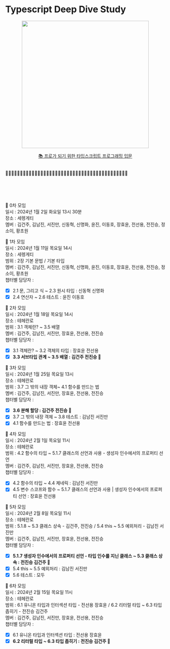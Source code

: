 # Typescript Deep Dive Study

<center><img src="https://github.com/KIMGEUNDU/Typescript-Deep-Dive/assets/126174401/8defd427-4963-4249-8c9c-45379510eb3b" width=400 />

<a href="https://www.aladin.co.kr/shop/wproduct.aspx?ItemId=313290072&start=slayer">📚 프로가 되기 위한 타입스크립트 프로그래밍 입문</a></center>

<br>
🦆🦆🦆🦆🦆🦆🦆🦆🦆🦆🦆🦆🦆🦆🦆🦆🦆🦆🦆🦆🦆🦆🦆🦆🦆🦆🦆🦆🦆🦆🦆🦆🦆🦆🦆🦆🦆🦆🦆🦆🦆🦆
<br>
<br>
<br>
<br>
<br>

📘 0차 모임  
일시 : 2024년 1월 2일 화요일 13시 30분  
장소 : 세렝게티  
멤버 : 김건주, 김남진, 서진만, 신동혁, 신명화, 윤진, 이동호, 장효윤, 전선용, 전진승, 정소이, 황초원  

📘 1차 모임  
일시 : 2024년 1월 11일 목요일 14시  
장소 : 세렝게티  
범위 : 2장 기본 문법 / 기본 타입  
멤버 : 김건주, 김남진, 서진만, 신동혁, 신명화, 윤진, 이동호, 장효윤, 전선용, 전진승, 정소이, 황초원  
챕터별 담당자 :  
- [x] 2.1 문, 그리고 식 ~ 2.3 원시 타입 : 신동혁 신명화  
- [x] 2.4 연산자 ~ 2.6 테스트 : 윤진 이동호  

📘 2차 모임  
일시 : 2024년 1월 18일 목요일 14시  
장소 : 테헤란로  
범위 : 3.1 객체란? ~ 3.5 배열  
멤버 : 김건주, 김남진, 서진만, 장효윤, 전선용, 전진승  
챕터별 담당자 : 
- [x] 3.1 객체란? ~ 3.2 객체의 타입 : 장효윤 전선용
- [x] **3.3 서브타입 관계 ~ 3.5 배열 : 김건주 전진승 🔖**

📘 3차 모임  
일시 : 2024년 1월 25일 목요일 13시  
장소 : 테헤란로  
범위 : 3.7 그 밖의 내장 객체~ 4.1 함수를 만드는 법  
멤버 : 김건주, 김남진, 서진만, 장효윤, 전선용, 전진승  
챕터별 담당자 : 
- [x] **3.6 분해 할당 : 김건주 전진승 🔖**
- [x] 3.7 그 밖의 내장 객체 ~ 3.8 테스트 : 김남진 서진만
- [x] 4.1 함수를 만드는 법 : 장효윤 전선용

📘 4차 모임  
일시 : 2024년 2월 1일 목요일 11시  
장소 : 테헤란로  
범위 : 4.2 함수의 타입 ~ 5.1.7 클래스의 선언과 사용 - 생성자 인수에서의 프로퍼티 선언  
멤버 : 김건주, 김남진, 서진만, 장효윤, 전선용, 전진승  
챕터별 담당자 : 
- [x] 4.2 함수의 타입 ~ 4.4 제네릭 : 김남진 서진만
- [x] 4.5 변수 스코프와 함수 ~ 5.1.7 클래스의 선언과 사용 | 생성자 인수에서의 프로퍼티 선언 : 장효윤 전선용

📘 5차 모임  
일시 : 2024년 2월 8일 목요일 11시  
장소 : 테헤란로  
범위 : 5.1.8 ~ 5.3 클래스 상속 - 김건주, 전진승 / 5.4 this ~ 5.5 예외처리 - 김남진 서진만  
멤버 : 김건주, 김남진, 서진만, 장효윤, 전선용, 전진승  
챕터별 담당자 : 
- [x] **5.1.7 생성자 인수에서의 프로퍼티 선언 - 타입 인수를 지닌 클래스 ~ 5.3 클래스 상속 : 전진승 김건주 🔖**
- [x] 5.4 this ~ 5.5 예외처리 : 김남진 서진만
- [x] 5.6 테스트 : 모두

📘 6차 모임  
일시 : 2024년 2월 15일 목요일 11시  
장소 : 테헤란로  
범위 : 6.1 유니온 타입과 인터섹션 타입 - 전선용 장효윤 / 6.2 리터럴 타입 ~ 6.3 타입 좁히기 - 전진승 김건주  
멤버 : 김건주, 김남진, 서진만, 장효윤, 전선용, 전진승  
챕터별 담당자 : 
- [x] 6.1 유니온 타입과 인터섹션 타입 : 전선용 장효윤
- [x] **6.2 리터럴 타입 ~ 6.3 타입 좁히기 : 전진승 김건주 🔖**
